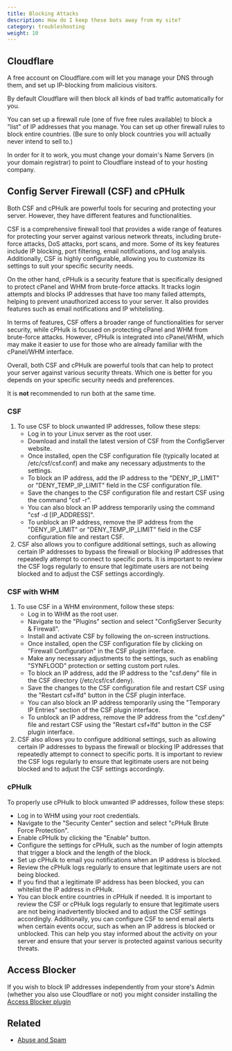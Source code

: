 ```yaml
---
title: Blocking Attacks 
description: How do I keep these bots away from my site? 
category: troubleshooting 
weight: 10
---
```



## Cloudflare

A free account on Cloudflare.com will let you manage your DNS through them, and set up IP-blocking from malicious visitors.

By default Cloudflare will then block all kinds of bad traffic automatically for you.

You can set up a firewall rule (one of five free rules available) to block a "list" of IP addresses that you manage. 
You can set up other firewall rules to block entire countries. (Be sure to only block countries you will actually never intend to sell to.)

In order for it to work, you must change your domain's Name Servers (in your domain registrar) to point to Cloudflare instead of to your hosting company.

## Config Server Firewall (CSF) and cPHulk
Both CSF and cPHulk are powerful tools for securing and protecting your server. However, they have different features and functionalities.

CSF is a comprehensive firewall tool that provides a wide range of features for protecting your server against various network threats, including brute-force attacks, DoS attacks, port scans, and more. Some of its key features include IP blocking, port filtering, email notifications, and log analysis. Additionally, CSF is highly configurable, allowing you to customize its settings to suit your specific security needs.

On the other hand, cPHulk is a security feature that is specifically designed to protect cPanel and WHM from brute-force attacks. It tracks login attempts and blocks IP addresses that have too many failed attempts, helping to prevent unauthorized access to your server. It also provides features such as email notifications and IP whitelisting.

In terms of features, CSF offers a broader range of functionalities for server security, while cPHulk is focused on protecting cPanel and WHM from brute-force attacks. However, cPHulk is integrated into cPanel/WHM, which may make it easier to use for those who are already familiar with the cPanel/WHM interface.

Overall, both CSF and cPHulk are powerful tools that can help to protect your server against various security threats. Which one is better for you depends on your specific security needs and preferences.

It is **not** recommended to run both at the same time.

### CSF
   1. To use CSF to block unwanted IP addresses, follow these steps:
      - Log in to your Linux server as the root user.
      - Download and install the latest version of CSF from the ConfigServer website.
      - Once installed, open the CSF configuration file (typically located at /etc/csf/csf.conf) and make any necessary adjustments to the settings.
      - To block an IP address, add the IP address to the "DENY_IP_LIMIT" or "DENY_TEMP_IP_LIMIT" field in the CSF configuration file.
      - Save the changes to the CSF configuration file and restart CSF using the command "csf -r".
      - You can also block an IP address temporarily using the command "csf -d [IP_ADDRESS]".
      - To unblock an IP address, remove the IP address from the "DENY_IP_LIMIT" or "DENY_TEMP_IP_LIMIT" field in the CSF configuration file and restart CSF.
  2. CSF also allows you to configure additional settings, such as allowing certain IP addresses to bypass the firewall or blocking IP addresses that repeatedly attempt to connect to specific ports. It is important to review the CSF logs regularly to ensure that legitimate users are not being blocked and to adjust the CSF settings accordingly.

### CSF with WHM
  1. To use CSF in a WHM environment, follow these steps:
     - Log in to WHM as the root user.
     - Navigate to the "Plugins" section and select "ConfigServer Security & Firewall".
     - Install and activate CSF by following the on-screen instructions.
     - Once installed, open the CSF configuration file by clicking on "Firewall Configuration" in the CSF plugin interface.
     - Make any necessary adjustments to the settings, such as enabling "SYNFLOOD" protection or setting custom port rules.
     - To block an IP address, add the IP address to the "csf.deny" file in the CSF directory (/etc/csf/csf.deny).
     - Save the changes to the CSF configuration file and restart CSF using the "Restart csf+lfd" button in the CSF plugin interface.
     - You can also block an IP address temporarily using the "Temporary IP Entries" section of the CSF plugin interface.
     - To unblock an IP address, remove the IP address from the "csf.deny" file and restart CSF using the "Restart csf+lfd" button in the CSF plugin interface.
  2. CSF also allows you to configure additional settings, such as allowing certain IP addresses to bypass the firewall or blocking IP addresses that repeatedly attempt to connect to specific ports. It is important to review the CSF logs regularly to ensure that legitimate users are not being blocked and to adjust the CSF settings accordingly.

### cPHulk
  To properly use cPHulk to block unwanted IP addresses, follow these steps:
  - Log in to WHM using your root credentials.
  - Navigate to the "Security Center" section and select "cPHulk Brute Force Protection".
  - Enable cPHulk by clicking the "Enable" button.
  - Configure the settings for cPHulk, such as the number of login attempts that trigger a block and the length of the block.
  - Set up cPHulk to email you notifications when an IP address is blocked.
  - Review the cPHulk logs regularly to ensure that legitimate users are not being blocked.
  - If you find that a legitimate IP address has been blocked, you can whitelist the IP address in cPHulk.
  - You can block entire countries in cPHulk if needed.
It is important to review the CSF or cPHulk logs regularly to ensure that legitimate users are not being inadvertently blocked and to adjust the CSF settings accordingly. Additionally, you can configure CSF to send email alerts when certain events occur, such as when an IP address is blocked or unblocked. This can help you stay informed about the activity on your server and ensure that your server is protected against various security threats.

## Access Blocker 
If you wish to block IP addresses independently from your store's Admin (whether you also use Cloudflare or not) you might consider installing the [Access Blocker plugin](https://www.zen-cart.com/downloads.php?do=file&id=2237)

## Related 

- [Abuse and Spam](/user/running/spam/)

